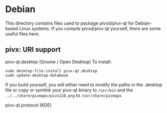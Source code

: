 
Debian
====================
This directory contains files used to package pivxd/pivx-qt
for Debian-based Linux systems. If you compile pivxd/pivx-qt yourself, there are some useful files here.

## pivx: URI support ##


pivx-qt.desktop  (Gnome / Open Desktop)
To install:

	sudo desktop-file-install pivx-qt.desktop
	sudo update-desktop-database

If you build yourself, you will either need to modify the paths in
the .desktop file or copy or symlink your pivx-qt binary to `/usr/bin`
and the `../../share/pixmaps/pivx128.png` to `/usr/share/pixmaps`

pivx-qt.protocol (KDE)

